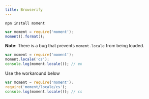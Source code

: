 ```yaml
---
title: Browserify
---
```



```
npm install moment
```

```javascript
var moment = require('moment');
moment().format();
```

**Note:** There is a bug that prevents `moment.locale` from being loaded. 
```javascript
var moment = require('moment');
moment.locale('cs');
console.log(moment.locale()); // en
```

Use the workaround below

```javascript
var moment = require('moment');
require('moment/locale/cs');
console.log(moment.locale()); // cs
```
